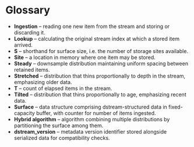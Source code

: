 # Glossary

- **Ingestion** – reading one new item from the stream and storing or discarding it.
- **Lookup** – calculating the original stream index at which a stored item arrived.
- **S** – shorthand for surface size, i.e. the number of storage sites available.
- **Site** – a location in memory where one item may be stored.
- **Steady** – downsample distribution maintaining uniform spacing between retained items.
- **Stretched** – distribution that thins proportionally to depth in the stream, emphasizing older data.
- **T** – count of elapsed items in the stream.
- **Tilted** – distribution that thins proportionally to age, emphasizing recent data.
- **Surface** – data structure comprising dstream-structured data in fixed-capacity buffer, with counter for number of items ingested.
- **Hybrid algorithm** – algorithm combining multiple distributions by partitioning the surface among them.
- **dstream_version** – metadata version identifier stored alongside serialized data for compatibility checks.
